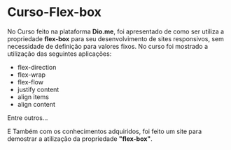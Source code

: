 # Curso-Flex-box

No Curso feito na plataforma **Dio.me**, foi apresentado de como ser utiliza a propriedade **flex-box** para seu desenvolvimento de sites responsivos, sem necessidade de definição para valores fixos. No curso foi mostrado a utilização das seguintes aplicações: 

<ul>
  <li> flex-direction</li>
  <li> flex-wrap</li>
  <li> flex-flow</li>
  <li> justify content</li>
  <li> align items</li>
  <li> align content</li>
</ul>

Entre outros...

E Também com os conhecimentos adquiridos, foi feito um site para demostrar a atilização da propriedade **"flex-box"**.

